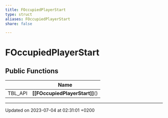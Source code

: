 ```yaml
---
title: FOccupiedPlayerStart
type: struct
aliases: FOccupiedPlayerStart
share: false

---
```


# FOccupiedPlayerStart





## Public Functions

|                | Name           |
| -------------- | -------------- |
| TBL_API | **[[FOccupiedPlayerStart]]**() |

-------------------------------

Updated on 2023-07-04 at 02:31:01 +0200
